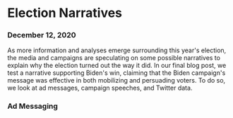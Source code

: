 # Election Narratives
### December 12, 2020

As more information and analyses emerge surrounding this year's election, the media and campaigns are speculating on some possible narratives to explain why the election turned out the way it did. In our final blog post, we test a narrative supporting Biden's win, claiming that the Biden campaign's message was effective in both mobilizing and persuading voters. To do so, we look at ad messages, campaign speeches, and Twitter data.

### Ad Messaging
